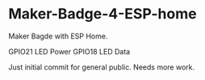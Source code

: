 # Maker-Badge-4-ESP-home
Maker Bagde with ESP Home. 

GPIO21 LED Power
GPIO18 LED Data

Just initial commit for general public. Needs more work. 
